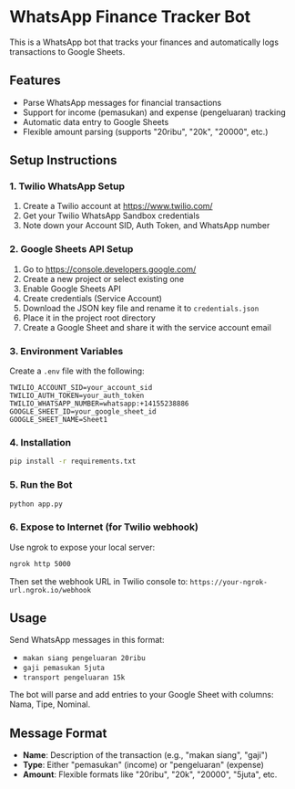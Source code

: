 # WhatsApp Finance Tracker Bot

This is a WhatsApp bot that tracks your finances and automatically logs transactions to Google Sheets.

## Features

- Parse WhatsApp messages for financial transactions
- Support for income (pemasukan) and expense (pengeluaran) tracking
- Automatic data entry to Google Sheets
- Flexible amount parsing (supports "20ribu", "20k", "20000", etc.)

## Setup Instructions

### 1. Twilio WhatsApp Setup

1. Create a Twilio account at https://www.twilio.com/
2. Get your Twilio WhatsApp Sandbox credentials
3. Note down your Account SID, Auth Token, and WhatsApp number

### 2. Google Sheets API Setup

1. Go to https://console.developers.google.com/
2. Create a new project or select existing one
3. Enable Google Sheets API
4. Create credentials (Service Account)
5. Download the JSON key file and rename it to `credentials.json`
6. Place it in the project root directory
7. Create a Google Sheet and share it with the service account email

### 3. Environment Variables

Create a `.env` file with the following:

```
TWILIO_ACCOUNT_SID=your_account_sid
TWILIO_AUTH_TOKEN=your_auth_token
TWILIO_WHATSAPP_NUMBER=whatsapp:+14155238886
GOOGLE_SHEET_ID=your_google_sheet_id
GOOGLE_SHEET_NAME=Sheet1
```

### 4. Installation

```bash
pip install -r requirements.txt
```

### 5. Run the Bot

```bash
python app.py
```

### 6. Expose to Internet (for Twilio webhook)

Use ngrok to expose your local server:
```bash
ngrok http 5000
```

Then set the webhook URL in Twilio console to: `https://your-ngrok-url.ngrok.io/webhook`

## Usage

Send WhatsApp messages in this format:
- `makan siang pengeluaran 20ribu`
- `gaji pemasukan 5juta`
- `transport pengeluaran 15k`

The bot will parse and add entries to your Google Sheet with columns: Nama, Tipe, Nominal.

## Message Format

- **Name**: Description of the transaction (e.g., "makan siang", "gaji")
- **Type**: Either "pemasukan" (income) or "pengeluaran" (expense)
- **Amount**: Flexible formats like "20ribu", "20k", "20000", "5juta", etc.
